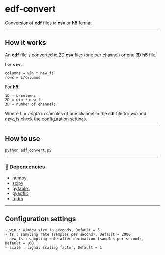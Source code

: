 # edf-convert
Conversion of **edf** files to **csv** or **h5** format

---
## How it works
An **edf** file is converted to 2D **csv** files (one per channel) or one 3D **h5** file.

For **csv**:

    columns = win * new_fs
    rows = L/columns
        
For **h5**:

    1D = L/columns
    2D = win * new_fs
    3D = number of channels
    
Where *L = length* in samples of one channel in the **edf**  file
for *win* and *new_fs* check the [configuration settings](#configuration-settings).
        
---
## How to use
    python edf_convert.py
    
---
### :snake: Dependencies

- [numpy](https://numpy.org/)
- [scipy](https://www.scipy.org/)
- [pytables](https://www.pytables.org/)
- [pyedflib](https://pyedflib.readthedocs.io/en/latest/)
- [tqdm](https://github.com/tqdm/tqdm)

---
## Configuration settings

    - win : window size in seconds, Default = 5
    - fs : sampling rate (samples per second), Default = 2000
    - new_fs : sampling rate after decimation (samples per second), Default = 100
    - scale : signal scaling factor, Default = 1

